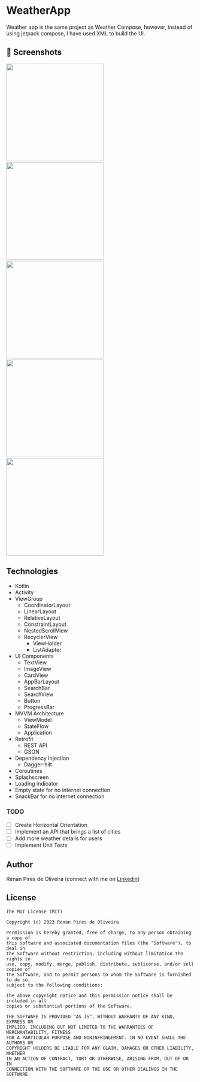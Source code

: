 # WeatherApp
Weather app is the same project as Weather Compose, however, instead of using jetpack compose, I have used XML to build the UI.

## :camera_flash: Screenshots
<!-- You can add more screenshots here if you like -->
<img src="/results/Screenshot_WeatherApp_1.png" width="260">&emsp;<img src="/results/Screenshot_WeatherApp_2.png" width="260">&emsp;<img src="/results/Screenshot_WeatherApp_3.png" width="260">&emsp;<img src="/results/Screenshot_WeatherApp_4.png" width="260">&emsp;<img src="/results/Screenshot_WeatherApp_5.png" width="260">

## Technologies
* Kotlin
* Activity
* ViewGroup
  * CoordinatorLayout
  * LinearLayout
  * RelativeLayout
  * ConstraintLayout
  * NestedScrollView
  * RecyclerView
    * ViewHolder
    * ListAdapter
* UI Components
  * TextView
  * ImageView
  * CardView
  * AppBarLayout
  * SearchBar
  * SearchView
  * Button
  * ProgressBar
* MVVM Architecture
  * ViewModel
  * StateFlow
  * Application
* Retrofit
  * REST API
  * GSON
* Dependency Injection
  * Dagger-hilt
* Coroutines
* Splashscreen
* Loading indicator
* Empty state for no internet connection
* SnackBar for no internet connection

### TODO
- [ ] Create Horizontal Orientation
- [ ] Implement an API that brings a list of cities
- [ ] Add more weather details for users
- [ ] Implement Unit Tests

## Author
Renan Pires de Oliveira (connect with me on [Linkedin](https://www.linkedin.com/in/renan-pires-332568142/))

## License
```
The MIT License (MIT)

Copyright (c) 2023 Renan Pires de Oliveira

Permission is hereby granted, free of charge, to any person obtaining a copy of
this software and associated documentation files (the "Software"), to deal in
the Software without restriction, including without limitation the rights to
use, copy, modify, merge, publish, distribute, sublicense, and/or sell copies of
the Software, and to permit persons to whom the Software is furnished to do so,
subject to the following conditions:

The above copyright notice and this permission notice shall be included in all
copies or substantial portions of the Software.

THE SOFTWARE IS PROVIDED "AS IS", WITHOUT WARRANTY OF ANY KIND, EXPRESS OR
IMPLIED, INCLUDING BUT NOT LIMITED TO THE WARRANTIES OF MERCHANTABILITY, FITNESS
FOR A PARTICULAR PURPOSE AND NONINFRINGEMENT. IN NO EVENT SHALL THE AUTHORS OR
COPYRIGHT HOLDERS BE LIABLE FOR ANY CLAIM, DAMAGES OR OTHER LIABILITY, WHETHER
IN AN ACTION OF CONTRACT, TORT OR OTHERWISE, ARISING FROM, OUT OF OR IN
CONNECTION WITH THE SOFTWARE OR THE USE OR OTHER DEALINGS IN THE SOFTWARE.
```
